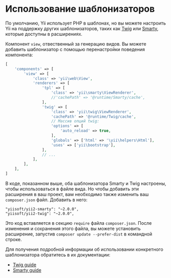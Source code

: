 Использование шаблонизаторов
======================

По умолчанию, Yii использует PHP в шаблонах, но вы можете настроить Yii на поддержку других шаблонизаторов, таких как
[Twig](http://twig.sensiolabs.org/) или [Smarty](http://www.smarty.net/), которые доступны в расширениях.

Компонент `view`, отвественный за генерацию видов. Вы можете добавить шаблонизатор с помощью перенастройки поведения компонента:

```php
[
    'components' => [
        'view' => [
            'class' => 'yii\web\View',
            'renderers' => [
                'tpl' => [
                    'class' => 'yii\smarty\ViewRenderer',
                    //'cachePath' => '@runtime/Smarty/cache',
                ],
                'twig' => [
                    'class' => 'yii\twig\ViewRenderer',
                    'cachePath' => '@runtime/Twig/cache',
                    // Массив опций twig:
                    'options' => [
                        'auto_reload' => true,
                    ],
                    'globals' => ['html' => '\yii\helpers\Html'],
                    'uses' => ['yii\bootstrap'],
                ],
                // ...
            ],
        ],
    ],
]
```

В коде, показанном выше, оба шаблонизатора Smarty и Twig настроены, чтобы использоваться в файле вида. Но чтобы добавить эти расширения в ваш проект, вам необходимо также изменить ваш `composer.json` файл. Добавить в него:

```
"yiisoft/yii2-smarty": "~2.0.0",
"yiisoft/yii2-twig": "~2.0.0",
```
Это код вставляется в секцию `require` файла `composer.json`. После изменения и сохранения этого файла, вы можете установить расширение, запустив `composer update --prefer-dist` в командной строке.

Для получения подробной информации об использовании конкретного шаблонизатора обратитесь в их документации:

- [Twig guide](https://github.com/yiisoft/yii2-twig/tree/master/docs/guide)
- [Smarty guide](https://github.com/yiisoft/yii2-smarty/tree/master/docs/guide)
